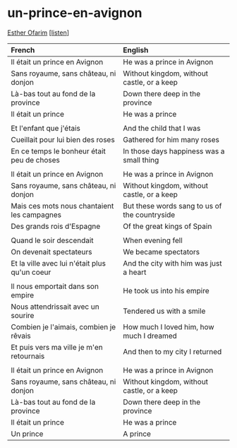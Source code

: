 # un-prince-en-avignon

[Esther Ofarim](http://esther-ofarim.de/avignon.htm) [[listen](https://youtu.be/ryt4BVNSJDE)]

| French                                          | English |
|:-----------------------------------------------|:-------|
|Il était un prince en Avignon                    |He was a prince in Avignon
|Sans royaume, sans château, ni donjon            |Without kingdom, without castle, or a keep
|Là-bas tout au fond de la province               |Down there deep in the province
|Il était un prince                               |He was a prince
|                                                 |
|Et l'enfant que j'étais                          |And the child that I was
|Cueillait pour lui bien des roses                |Gathered for him many roses
|En ce temps le bonheur était peu de choses       |In those days happiness was a small thing
|                                                 |
|Il était un prince en Avignon                    |He was a prince in Avignon
|Sans royaume, sans château, ni donjon            |Without kingdom, without castle, or a keep
|Mais ces mots nous chantaient les campagnes      |But these words sang to us of the countryside
|Des grands rois d'Espagne                        |Of the great kings of Spain
|                                                 |
|Quand le soir descendait                         |When evening fell
|On devenait spectateurs                          |We became spectators
|Et la ville avec lui n'était plus qu'un coeur    |And the city with him was just a heart
|                                                 |
|Il nous emportait dans son empire                |He took us into his empire
|Nous attendrissait avec un sourire               |Tendered us with a smile
|Combien je l'aimais, combien je rêvais           |How much I loved him, how much I dreamed
|Et puis vers ma ville je m'en retournais         |And then to my city I returned
|                                                 |
|Il était un prince en Avignon                    |He was a prince in Avignon
|Sans royaume, sans château, ni donjon            |Without kingdom, without castle, or a keep
|Là-bas tout au fond de la province               |Down there deep in the province
|Il était un prince                               |He was a prince
|Un prince                                        |A prince
